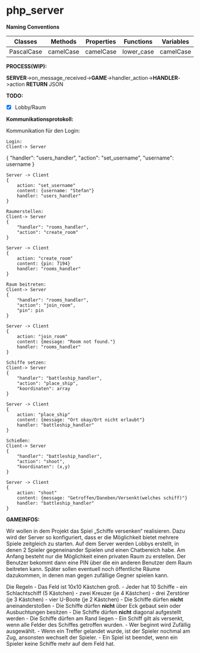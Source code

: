 # php_server

**Naming Conventions**

| Classes | Methods | Properties | Functions | Variables | Interfaces |
| --- | --- | --- | --- | --- | --- |
| PascalCase | camelCase | camelCase | lower_case | camelCase | iPascalCase |

**PROCESS(WIP):**

**SERVER**->on_message_received->**GAME**->handler_action->**HANDLER**->action **RETURN** JSON

**TODO:**

- [X] Lobby/Raum


**Kommunikationsprotokoll:**

Kommunikation für den Login:

    Login:
    Client-> Server
   {
        "handler": "users_handler",
        "action": "set_username",
        "username": username
    }

    Server -> Client
    {
        action: "set_username"
        content: {username: "Stefan"}
        handler: "users_handler"
    }

    Raumerstellen:
    Client-> Server
    {
        "handler": "rooms_handler",
        "action": "create_room"
    }   

    Server -> Client
    {
        action: "create_room"
        content: {pin: 7194}
        handler: "rooms_handler"
    }

    Raum beitreten:
    Client-> Server
    {
        "handler": "rooms_handler",
        "action": "join_room",
        "pin": pin
    }   

    Server -> Client
    {
        action: "join_room"
        content: {message: "Room not found."}
        handler: "rooms_handler"
    }

    Schiffe setzen: 
    Client-> Server
    {
        "handler": "battleship_handler",
        "action": "place_ship",
        "koordinaten": array
    }   

    Server -> Client
    {
        action: "place_ship"
        content: {message: "Ort okay/Ort nicht erlaubt"}
        handler: "battleship_handler"
    }

    Schießen:
    Client-> Server
    {
        "handler": "battleship_handler",
        "action": "shoot",
        "koordinaten": (x,y)
    }

    Server -> Client
    {
        action: "shoot"
        content: {message: "Getroffen/Daneben/Versenkt(welches schiff)"}
        handler: "battleship_handler"
    }



**GAMEINFOS:**


Wir wollen in dem Projekt das Spiel „Schiffe versenken“ realisieren.
Dazu wird der Server so konfiguriert, dass er die Möglichkeit bietet mehrere Spiele zeitgleich zu starten.
Auf dem Server werden Lobbys erstellt, in denen 2 Spieler gegeneinander Spielen und einen Chatbereich habe.
Am Anfang besteht nur die Möglichkeit einen privaten Raum zu erstellen.
Der Benutzer bekommt dann eine PIN über die ein anderen Benutzer dem Raum beitreten kann.
Später sollen eventuell noch öffentliche Räume dazukommen, in denen man gegen zufällige Gegner spielen kann.

Die Regeln 
    - Das Feld ist 10x10 Kästchen groß.
    - Jeder hat 10 Schiffe
        - ein Schlachtschiff (5 Kästchen)
        - zwei Kreuzer (je 4 Kästchen)
        - drei Zerstörer (je 3 Kästchen)
        - vier U-Boote (je 2 Kästchen)
        - Die Schiffe dürfen **nicht** aneinanderstoßen
        - Die Schiffe dürfen **nicht** über Eck gebaut sein oder Ausbuchtungen besitzen
        - Die Schiffe dürfen **nicht** diagonal aufgestellt werden
        - Die Schiffe dürfen am Rand liegen
    - Ein Schiff gilt als versenkt, wenn alle Felder des Schiffes getroffen wurden. 
    - Wer beginnt wird Zufällig ausgewählt.
    - Wenn ein Treffer gelandet wurde, ist der Spieler nochmal am Zug, ansonsten wechselt der Spieler.
    - Ein Spiel ist beendet, wenn ein Spieler keine Schiffe mehr auf dem Feld hat.

